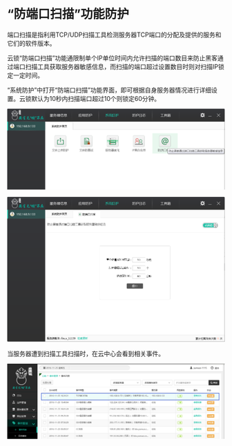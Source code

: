 # “防端口扫描”功能防护

端口扫描是指利用TCP/UDP扫描工具检测服务器TCP端口的分配及提供的服务和它们的软件版本。

云锁“防端口扫描”功能通限制单个IP单位时间内允许扫描的端口数目来防止黑客通过端口扫描工具获取服务器敏感信息，而扫描的端口超过设置数目时则对扫描IP锁定一定时间。

“系统防护”中打开“防端口扫描”功能界面，即可根据自身服务器情况进行详细设置。云锁默认为10秒内扫描端口超过10个则锁定60分钟。

![](../.gitbook/assets/f2401.png)

![](../.gitbook/assets/f2402.png)

当服务器遭到扫描工具扫描时，在云中心会看到相关事件。

![](../.gitbook/assets/f2403.png)

